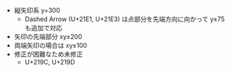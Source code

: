 * 縦矢印系 y+300
  * Dashed Arrow (U+21E1, U+21E3) は点部分を先端方向に向かって y±75 も追加で対応
* 矢印の先端部分 xy±200
* 両端矢印の場合は xy±100
* 修正が困難なため未修正
  * U+219C, U+219D